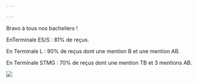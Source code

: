 ```yaml
---

---
```

Bravo à tous nos bacheliers ! 

EnTerminale ES/S : 81% de reçus. 

En Terminale L : 90% de reçus dont une mention B et une mention AB. 

En Terminale STMG : 70% de reçus dont une mention TB et 3 mentions AB. 

![](/uploads/20190709_193340.jpg)